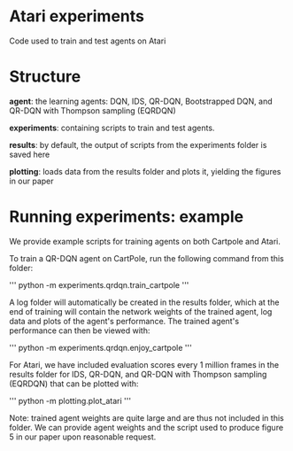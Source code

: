 # Atari experiments
Code used to train and test agents on Atari

# Structure

**agent**: the learning agents: DQN, IDS, QR-DQN, Bootstrapped DQN, and QR-DQN with Thompson sampling (EQRDQN)

**experiments**: containing scripts to train and test agents.

**results**: by default, the output of scripts from the experiments folder is saved here

**plotting**: loads data from the results folder and plots it, yielding the figures in our paper

# Running experiments: example
We provide example scripts for training agents on both Cartpole and Atari.

To train a QR-DQN agent on CartPole, run the following command from this folder:

'''
python -m experiments.qrdqn.train_cartpole
'''

A log folder will automatically be created in the results folder, which at the end of training will contain the network weights of the trained agent, log data and plots of the agent's performance. The trained agent's performance can then be viewed with:

'''
python -m experiments.qrdqn.enjoy_cartpole
'''

For Atari, we have included evaluation scores every 1 million frames in the results folder for IDS, QR-DQN, and QR-DQN with Thompson sampling (EQRDQN) that can be plotted with:

'''
python -m plotting.plot_atari
'''

Note: trained agent weights are quite large and are thus not included in this folder. We can provide agent weights and the script used to produce figure 5 in our paper upon reasonable request.
